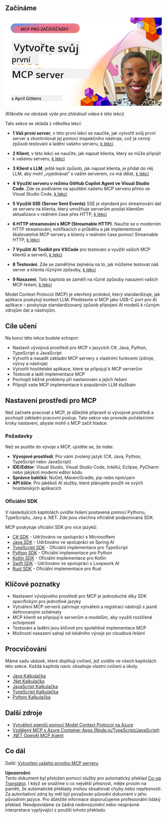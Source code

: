 <!--
CO_OP_TRANSLATOR_METADATA:
{
  "original_hash": "858362ce0118de3fec0f9114bf396101",
  "translation_date": "2025-08-19T15:40:11+00:00",
  "source_file": "03-GettingStarted/README.md",
  "language_code": "cs"
}
-->
## Začínáme  

[![Vytvořte svůj první MCP server](../../../translated_images/04.0ea920069efd979a0b2dad51e72c1df7ead9c57b3305796068a6cee1f0dd6674.cs.png)](https://youtu.be/sNDZO9N4m9Y)

_(Klikněte na obrázek výše pro zhlédnutí videa k této lekci)_

Tato sekce se skládá z několika lekcí:

- **1 Váš první server**, v této první lekci se naučíte, jak vytvořit svůj první server a zkontrolovat jej pomocí inspekčního nástroje, což je cenný způsob testování a ladění vašeho serveru, [k lekci](01-first-server/README.md)

- **2 Klient**, v této lekci se naučíte, jak napsat klienta, který se může připojit k vašemu serveru, [k lekci](02-client/README.md)

- **3 Klient s LLM**, ještě lepší způsob, jak napsat klienta, je přidat do něj LLM, aby mohl „vyjednávat“ s vaším serverem, co má dělat, [k lekci](03-llm-client/README.md)

- **4 Využití serveru v režimu GitHub Copilot Agent ve Visual Studio Code**. Zde se podíváme na spuštění našeho MCP serveru přímo ve Visual Studio Code, [k lekci](04-vscode/README.md)

- **5 Využití SSE (Server Sent Events)** SSE je standard pro streamování dat ze serveru na klienta, který umožňuje serverům posílat klientům aktualizace v reálném čase přes HTTP, [k lekci](05-sse-server/README.md)

- **6 HTTP streamování s MCP (Streamable HTTP)**. Naučte se o moderním HTTP streamování, notifikacích o průběhu a jak implementovat škálovatelné MCP servery a klienty v reálném čase pomocí Streamable HTTP, [k lekci](06-http-streaming/README.md)

- **7 Využití AI Toolkit pro VSCode** pro testování a využití vašich MCP klientů a serverů, [k lekci](07-aitk/README.md)

- **8 Testování**. Zde se zaměříme zejména na to, jak můžeme testovat náš server a klienta různými způsoby, [k lekci](08-testing/README.md)

- **9 Nasazení**. Tato kapitola se zaměří na různé způsoby nasazení vašich MCP řešení, [k lekci](09-deployment/README.md)

Model Context Protocol (MCP) je otevřený protokol, který standardizuje, jak aplikace poskytují kontext LLM. Představte si MCP jako USB-C port pro AI aplikace – poskytuje standardizovaný způsob připojení AI modelů k různým zdrojům dat a nástrojům.

## Cíle učení

Na konci této lekce budete schopni:

- Nastavit vývojová prostředí pro MCP v jazycích C#, Java, Python, TypeScript a JavaScript
- Vytvořit a nasadit základní MCP servery s vlastními funkcemi (zdroje, výzvy a nástroje)
- Vytvořit hostitelské aplikace, které se připojují k MCP serverům
- Testovat a ladit implementace MCP
- Pochopit běžné problémy při nastavování a jejich řešení
- Připojit vaše MCP implementace k populárním LLM službám

## Nastavení prostředí pro MCP

Než začnete pracovat s MCP, je důležité připravit si vývojové prostředí a pochopit základní pracovní postup. Tato sekce vás provede počátečními kroky nastavení, abyste mohli s MCP začít hladce.

### Požadavky

Než se pustíte do vývoje s MCP, ujistěte se, že máte:

- **Vývojové prostředí**: Pro vámi zvolený jazyk (C#, Java, Python, TypeScript nebo JavaScript)
- **IDE/Editor**: Visual Studio, Visual Studio Code, IntelliJ, Eclipse, PyCharm nebo jakýkoli moderní editor kódu
- **Správce balíčků**: NuGet, Maven/Gradle, pip nebo npm/yarn
- **API klíče**: Pro jakékoli AI služby, které plánujete použít ve svých hostitelských aplikacích

### Oficiální SDK

V následujících kapitolách uvidíte řešení postavená pomocí Pythonu, TypeScriptu, Javy a .NET. Zde jsou všechna oficiálně podporovaná SDK.

MCP poskytuje oficiální SDK pro více jazyků:
- [C# SDK](https://github.com/modelcontextprotocol/csharp-sdk) - Udržováno ve spolupráci s Microsoftem
- [Java SDK](https://github.com/modelcontextprotocol/java-sdk) - Udržováno ve spolupráci se Spring AI
- [TypeScript SDK](https://github.com/modelcontextprotocol/typescript-sdk) - Oficiální implementace pro TypeScript
- [Python SDK](https://github.com/modelcontextprotocol/python-sdk) - Oficiální implementace pro Python
- [Kotlin SDK](https://github.com/modelcontextprotocol/kotlin-sdk) - Oficiální implementace pro Kotlin
- [Swift SDK](https://github.com/modelcontextprotocol/swift-sdk) - Udržováno ve spolupráci s Loopwork AI
- [Rust SDK](https://github.com/modelcontextprotocol/rust-sdk) - Oficiální implementace pro Rust

## Klíčové poznatky

- Nastavení vývojového prostředí pro MCP je jednoduché díky SDK specifickým pro jednotlivé jazyky
- Vytváření MCP serverů zahrnuje vytváření a registraci nástrojů s jasně definovanými schématy
- MCP klienti se připojují k serverům a modelům, aby využili rozšířené schopnosti
- Testování a ladění jsou klíčové pro spolehlivé implementace MCP
- Možnosti nasazení sahají od lokálního vývoje po cloudová řešení

## Procvičování

Máme sadu ukázek, které doplňují cvičení, jež uvidíte ve všech kapitolách této sekce. Každá kapitola navíc obsahuje vlastní cvičení a úkoly.

- [Java Kalkulačka](./samples/java/calculator/README.md)
- [.Net Kalkulačka](../../../03-GettingStarted/samples/csharp)
- [JavaScript Kalkulačka](./samples/javascript/README.md)
- [TypeScript Kalkulačka](./samples/typescript/README.md)
- [Python Kalkulačka](../../../03-GettingStarted/samples/python)

## Další zdroje

- [Vytváření agentů pomocí Model Context Protocol na Azure](https://learn.microsoft.com/azure/developer/ai/intro-agents-mcp)
- [Vzdálený MCP s Azure Container Apps (Node.js/TypeScript/JavaScript)](https://learn.microsoft.com/samples/azure-samples/mcp-container-ts/mcp-container-ts/)
- [.NET OpenAI MCP Agent](https://learn.microsoft.com/samples/azure-samples/openai-mcp-agent-dotnet/openai-mcp-agent-dotnet/)

## Co dál

Další: [Vytvoření vašeho prvního MCP serveru](01-first-server/README.md)

**Upozornění**:  
Tento dokument byl přeložen pomocí služby pro automatický překlad [Co-op Translator](https://github.com/Azure/co-op-translator). I když se snažíme o co největší přesnost, mějte prosím na paměti, že automatické překlady mohou obsahovat chyby nebo nepřesnosti. Za autoritativní zdroj by měl být považován původní dokument v jeho původním jazyce. Pro důležité informace doporučujeme profesionální lidský překlad. Neodpovídáme za žádná nedorozumění nebo nesprávné interpretace vyplývající z použití tohoto překladu.
